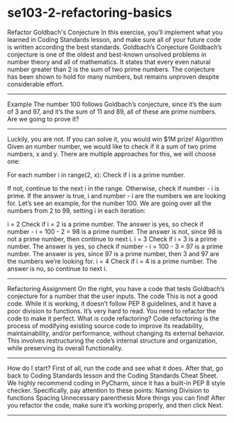# se103-2-refactoring-basics

Refactor Goldbach's Conjecture
In this exercise, you’ll implement what you learned in Coding Standards lesson, and make sure all of your future code is written according the best standards.
Goldbach’s Conjecture
Goldbach’s conjecture is one of the oldest and best-known unsolved problems in number theory and all of mathematics. It states that every even natural number greater than 2 is the sum of two prime numbers.
The conjecture has been shown to hold for many numbers, but remains unproven despite considerable effort.
**********************************************************************************************************************************************************************

Example
The number 100 follows Goldbach’s conjecture, since it’s the sum of 3 and 97, and it’s the sum of 11 and 89, all of these are prime numbers.
Are we going to prove it?
**********************************************************************************************************************************************************************

Luckily, you are not. If you can solve it, you would win $1M prize!
Algorithm
Given an number number, we would like to check if it a sum of two prime numbers, x and y.
There are multiple approaches for this, we will choose one:

For each number i in range(2, x):
Check if i is a prime number.

If not, continue to the next i in the range.
Otherwise, check if number - i is prime.
If the answer is true, i and number - i are the numbers we are looking for.
Let’s see an example, for the number 100.
We are going over all the numbers from 2 to 99, setting i in each iteration:

i = 2
Check if i = 2 is a prime number.
The answer is yes, so check if number - i = 100 - 2 = 98 is a prime number.
The answer is not, since 98 is not a prime number, then continue to next i.
i = 3
Check if i = 3 is a prime number.
The answer is yes, so check if number - i = 100 - 3 = 97 is a prime number.
The answer is yes, since 97 is a prime number, then 3 and 97 are the numbers we’re looking for.
i = 4
Check if i = 4 is a prime number.
The answer is no, so continue to next i.
**********************************************************************************************************************************************************************

Refactoring Assignment
On the right, you have a code that tests Goldbach’s conjecture for a number that the user inputs. The code
This is not a good code. While it is working, it doesn’t follow PEP 8 guidelines, and it have a poor division to functions. It’s very hard to read.
You need to refactor the code to make it perfect.
What is code refactoring?
Code refactoring is the process of modifying existing source code to improve its readability, maintainability, and/or performance, without changing its external behavior. This involves restructuring the code’s internal structure and organization, while preserving its overall functionality.
**********************************************************************************************************************************************************************

How do I start?
First of all, run the code and see what it does.
After that, go back to Coding Standards lesson and the Coding Standards Cheat Sheet. We highly recommend coding in PyCharm, since it has a built-in PEP 8 style checker.
Specifically, pay attention to these points:
Naming
Division to functions
Spacing
Unnecessary parenthesis
More things you can find!
After you refactor the code, make sure it’s working properly, and then click Next.
**********************************************************************************************************************************************************************
